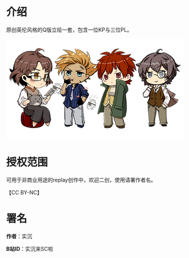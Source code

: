 # 介绍
原创英伦风格的Q版立绘一套，包含一位KP与三位PL。<p>
![缩略图](../../thumbnail/ShiChen_01.png)

# 授权范围
可用于非商业用途的replay创作中，欢迎二创，使用请署作者名。<p>
【CC BY-NC】

# 署名
**作者**：实沉<p>
**B站ID**：实沉来SC啦